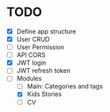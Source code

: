 # TODO
- [X] Define app structure
- [X] User CRUD
- [ ] User Permission
- [ ] API CORS
- [X] JWT login
- [ ] JWT refresh token
- [ ] Modules
  - [ ] Main: Categories and tags
  - [X] Kids Stories
  - [ ] CV